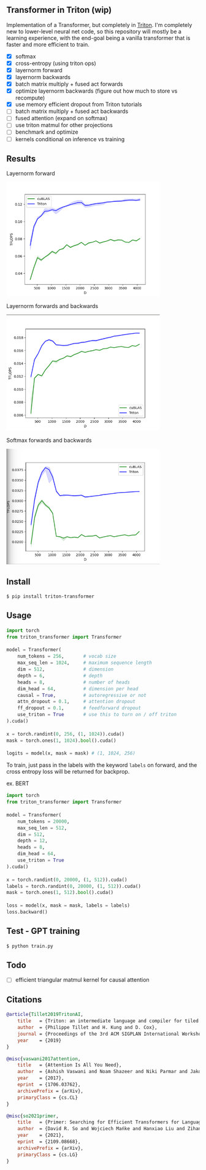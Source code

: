 ## Transformer in Triton (wip)

Implementation of a Transformer, but completely in <a href="https://triton-lang.org/">Triton</a>. I'm completely new to lower-level neural net code, so this repository will mostly be a learning experience, with the end-goal being a vanilla transformer that is faster and more efficient to train.

- [x] softmax
- [x] cross-entropy (using triton ops)
- [x] layernorm forward
- [x] layernorm backwards
- [x] batch matrix multiply + fused act forwards
- [x] optimize layernorm backwards (figure out how much to store vs recompute)
- [x] use memory efficient dropout from Triton tutorials
- [ ] batch matrix multiply + fused act backwards
- [ ] fused attention (expand on softmax)
- [ ] use triton matmul for other projections
- [ ] benchmark and optimize
- [ ] kernels conditional on inference vs training

## Results

Layernorm forward

<img src="./images/layernorm.png" width="400px"></img>

Layernorm forwards and backwards

<img src="./images/layernorm-forward-backward.png" width="400px"></img>

Softmax forwards and backwards

<img src="./images/softmax.png" width="400px"></img>

## Install

```bash
$ pip install triton-transformer
```

## Usage

```python
import torch
from triton_transformer import Transformer

model = Transformer(
    num_tokens = 256,       # vocab size
    max_seq_len = 1024,     # maximum sequence length
    dim = 512,              # dimension
    depth = 6,              # depth
    heads = 8,              # number of heads
    dim_head = 64,          # dimension per head
    causal = True,          # autoregressive or not
    attn_dropout = 0.1,     # attention dropout
    ff_dropout = 0.1,       # feedforward dropout
    use_triton = True       # use this to turn on / off triton
).cuda()

x = torch.randint(0, 256, (1, 1024)).cuda()
mask = torch.ones(1, 1024).bool().cuda()

logits = model(x, mask = mask) # (1, 1024, 256)
```

To train, just pass in the labels with the keyword `labels` on forward, and the cross entropy loss will be returned for backprop.

ex. BERT

```python
import torch
from triton_transformer import Transformer

model = Transformer(
    num_tokens = 20000,
    max_seq_len = 512,
    dim = 512,
    depth = 12,
    heads = 8,
    dim_head = 64,
    use_triton = True
).cuda()

x = torch.randint(0, 20000, (1, 512)).cuda()
labels = torch.randint(0, 20000, (1, 512)).cuda()
mask = torch.ones(1, 512).bool().cuda()

loss = model(x, mask = mask, labels = labels)
loss.backward()
```

## Test - GPT training

```bash
$ python train.py
```

## Todo

- [ ] efficient triangular matmul kernel for causal attention

## Citations

```bibtex
@article{Tillet2019TritonAI,
    title   = {Triton: an intermediate language and compiler for tiled neural network computations},
    author  = {Philippe Tillet and H. Kung and D. Cox},
    journal = {Proceedings of the 3rd ACM SIGPLAN International Workshop on Machine Learning and Programming Languages},
    year    = {2019}
}
```

```bibtex
@misc{vaswani2017attention,
    title   = {Attention Is All You Need}, 
    author  = {Ashish Vaswani and Noam Shazeer and Niki Parmar and Jakob Uszkoreit and Llion Jones and Aidan N. Gomez and Lukasz Kaiser and Illia Polosukhin},
    year    = {2017},
    eprint  = {1706.03762},
    archivePrefix = {arXiv},
    primaryClass = {cs.CL}
}
```

```bibtex
@misc{so2021primer,
    title   = {Primer: Searching for Efficient Transformers for Language Modeling},
    author  = {David R. So and Wojciech Mańke and Hanxiao Liu and Zihang Dai and Noam Shazeer and Quoc V. Le},
    year    = {2021},
    eprint  = {2109.08668},
    archivePrefix = {arXiv},
    primaryClass = {cs.LG}
}
```
